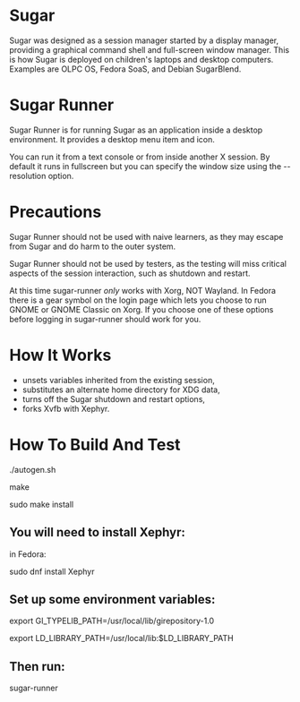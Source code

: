 # Sugar

Sugar was designed as a session manager started by a display manager, providing a graphical command shell and full-screen window manager.  This is how Sugar is deployed on children's laptops and desktop computers.  Examples are OLPC OS, Fedora SoaS, and Debian SugarBlend.

# Sugar Runner

Sugar Runner is for running Sugar as an application inside a desktop environment.  It provides a desktop menu item and icon.

You can run it from a text console or from inside another X session. By default it runs in fullscreen but you can specify the window size using the --resolution option.

# Precautions

Sugar Runner should not be used with naive learners, as they may escape from Sugar and do harm to the outer system.

Sugar Runner should not be used by testers, as the testing will miss critical aspects of the session interaction, such as shutdown and restart.

At this time sugar-runner *only* works with Xorg, NOT Wayland. In Fedora there is a gear symbol on the login page 
which lets you choose to run GNOME or GNOME Classic on Xorg. If you choose one of these options before logging in
sugar-runner should work for you.

# How It Works

* unsets variables inherited from the existing session,
* substitutes an alternate home directory for XDG data,
* turns off the Sugar shutdown and restart options,
* forks Xvfb with Xephyr.

# How To Build And Test

./autogen.sh

make

sudo make install

## You will need to install Xephyr:

in Fedora:

sudo dnf install Xephyr

## Set up some environment variables:

export GI_TYPELIB_PATH=/usr/local/lib/girepository-1.0

export LD_LIBRARY_PATH=/usr/local/lib:$LD_LIBRARY_PATH

## Then run:

sugar-runner
